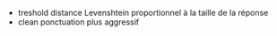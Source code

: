 - treshold distance Levenshtein proportionnel à la taille de la réponse
- clean ponctuation plus aggressif